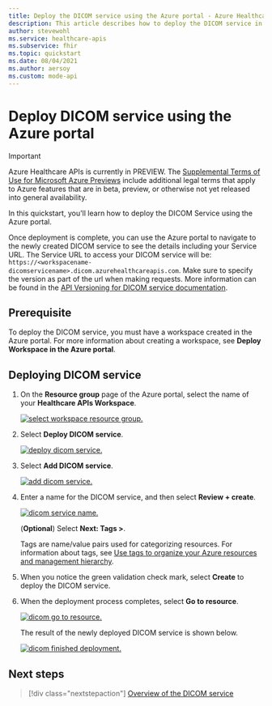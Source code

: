 ```yaml
---
title: Deploy the DICOM service using the Azure portal - Azure Healthcare APIs
description: This article describes how to deploy the DICOM service in the Azure portal.
author: stevewohl
ms.service: healthcare-apis
ms.subservice: fhir
ms.topic: quickstart
ms.date: 08/04/2021
ms.author: aersoy
ms.custom: mode-api
---
```


# Deploy DICOM service using the Azure portal

> [!IMPORTANT]
> Azure Healthcare APIs is currently in PREVIEW. The [Supplemental Terms of Use for Microsoft Azure Previews](https://azure.microsoft.com/support/legal/preview-supplemental-terms/) include additional legal terms that apply to Azure features that are in beta, preview, or otherwise not yet released into general availability.

In this quickstart, you'll learn how to deploy the DICOM Service using the Azure portal.

Once deployment is complete, you can use the Azure portal to navigate to the newly created DICOM service to see the details including your Service URL. The Service URL to access your DICOM service  will be: ```https://<workspacename-dicomservicename>.dicom.azurehealthcareapis.com```. Make sure to specify the version as part of the url when making requests. More information can be found in the [API Versioning for DICOM service documentation](api-versioning-dicom-service.md).

## Prerequisite

To deploy the DICOM service, you must have a workspace created in the Azure portal. For more information about creating a workspace, see **Deploy Workspace in the Azure portal**.

## Deploying DICOM service

1. On the **Resource group** page of the Azure portal, select the name of your **Healthcare APIs Workspace**.

   [ ![select workspace resource group.](media/select-workspace-resource-group.png) ](media/select-workspace-resource-group.png#lightbox)

2. Select **Deploy DICOM service**.

   [ ![deploy dicom service.](media/workspace-deploy-dicom-services.png) ](media/workspace-deploy-dicom-services.png#lightbox)


3. Select **Add DICOM service**.

   [ ![add dicom service.](media/add-dicom-service.png) ](media/add-dicom-service.png#lightbox)


4. Enter a name for the DICOM service, and then select **Review + create**. 

    [ ![dicom service name.](media/enter-dicom-service-name.png) ](media/enter-dicom-service-name.png#lightbox)


   (**Optional**) Select **Next: Tags >**.

    Tags are name/value pairs used for categorizing resources. For information about tags, see [Use tags to organize your Azure resources and management hierarchy](../../azure-resource-manager/management/tag-resources.md).

5. When you notice the green validation check mark, select **Create** to deploy the DICOM service.

6. When the deployment process completes, select **Go to resource**.  

   [ ![dicom go to resource.](media/go-to-resource.png) ](media/go-to-resource.png#lightbox)



   The result of the newly deployed DICOM service is shown below.

   [ ![dicom finished deployment.](media/results-deployed-dicom-service.png) ](media/results-deployed-dicom-service.png#lightbox)



## Next steps

>[!div class="nextstepaction"]
>[Overview of the DICOM service](dicom-services-overview.md)
